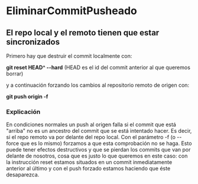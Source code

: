 # EliminarCommitPusheado
## El repo local y el remoto tienen que estar sincronizados
<p>Primero hay que destruir el commit localmente con:</p>
<p><b>git reset HEAD^ --hard</b>  (HEAD es el id del commit anterior al que queremos borrar)</p>
<p>y a continuación forzando los cambios al repositorio remoto de origen con:</p>
<p><b>git push origin -f</b></p>

### Explicación
<p>En condiciones normales un push al origen falla si el commit que está "arriba" no es un ancestro del commit que se está intentado hacer. Es decir, si el repo remoto va por delante del repo local. Con el parámetro -f (o --force que es lo mismo) forzamos a que esta comprobación no se haga. Esto puede tener efectos destructivos y que se pierdan los commits que van por delante de nosotros, cosa que es justo lo que queremos en este caso: con la instrucción reset estamos situados en un commit inmediatamente anterior al último y con el push forzado estamos haciendo que éste desaparezca.</p>
